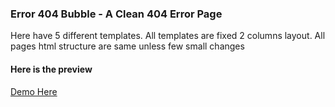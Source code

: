 <h3>Error 404 Bubble - A Clean 404 Error Page</h3>

<p>

Here have 5 different templates. All templates are fixed 2 columns layout. All pages html structure are same unless few small changes
</p>
<h4>Here is the preview</h4>
<a href="http://goo.gl/FHYM8o" target="_blank">Demo Here</a>